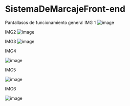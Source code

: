 # SistemaDeMarcajeFront-end
Pantallasos de funcionamiento general
IMG 1
![image](https://user-images.githubusercontent.com/70043963/188396446-0f0eeffb-10f9-4e57-83eb-b1a062e2cc13.png)

IMG2
![image](https://user-images.githubusercontent.com/70043963/188399231-716dc156-b19d-4183-a3e2-d7f671dddbb9.png)

IMG3
![image](https://user-images.githubusercontent.com/70043963/188397449-51202638-6571-4e7a-ab10-37ce6923c85e.png)

IMG4

![image](https://user-images.githubusercontent.com/70043963/188398393-0cf30f33-3162-424d-b390-746d96bfbbe4.png)

IMG5

![image](https://user-images.githubusercontent.com/70043963/188398584-0b250d13-2936-4f1d-bec1-ba8740ec7665.png)

IMG6

![image](https://user-images.githubusercontent.com/70043963/188398878-411f5238-addc-46d6-9c0a-6d19ab465550.png)
